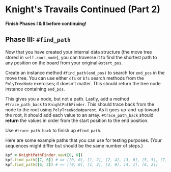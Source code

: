# Knight's Travails Continued (Part 2)

**Finish Phases I & II before continuing!**

## Phase III: `#find_path`

Now that you have created your internal data structure (the move tree stored in
`self.root_node`), you can traverse it to find the shortest path to any position
on the board from your original `@start_pos`.

Create an instance method `#find_path(end_pos)` to search for `end_pos` in the
move tree. You can use either `dfs` or `bfs` search methods from the
`PolyTreeNode` exercises; it doesn't matter. This should return the tree node
instance containing `end_pos`.

This gives you a node, but not a path. Lastly, add a method `#trace_path_back`
to `KnightPathFinder`. This should trace back from the node to the root using
`PolyTreeNode#parent`. As it goes up-and-up toward the root, it should add each
value to an array. `#trace_path_back` should **return** the values in order from
the start position to the end position.

Use `#trace_path_back` to finish up `#find_path`.

Here are some example paths that you can use for testing purposes. (Your
sequences might differ but should be the same number of steps.)

```ruby
kpf = KnightPathFinder.new([0, 0])
kpf.find_path([7, 6]) # => [[0, 0], [1, 2], [2, 4], [3, 6], [5, 5], [7, 6]]
kpf.find_path([6, 2]) # => [[0, 0], [1, 2], [2, 0], [4, 1], [6, 2]]
```